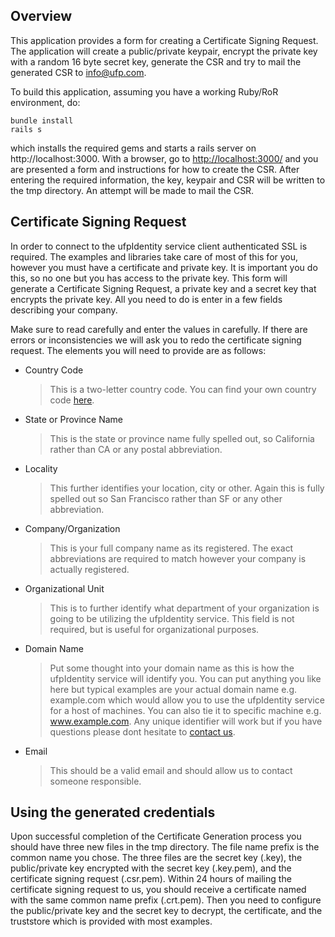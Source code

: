 ## Overview

This application provides a form for creating a Certificate Signing Request. The application will create a public/private keypair, encrypt the private key with a random 16 byte secret key, generate the CSR and try to mail the generated CSR to [&#105;&#110;&#102;&#111;&#64;&#117;&#102;&#112;&#46;&#99;&#111;&#109;](mailto:info@ufp.com).

To build this application, assuming you have a working Ruby/RoR environment, do:

    bundle install
    rails s

which installs the required gems and starts a rails server on http://localhost:3000. With a browser, go to [http://localhost:3000/](http://localhost:3000/) and you are presented a form and instructions for how to create the CSR. After entering the required information, the key, keypair and CSR will be written to the tmp directory. An attempt will be made to mail the CSR.

## Certificate Signing Request

In order to connect to the ufpIdentity service client authenticated SSL is required. The examples and libraries take care of most of this for you, however you must have a certificate and private key. It is important you do this, so no one but you has access to the private key. This form will generate a Certificate Signing Request, a private key and a secret key that encrypts the private key. All you need to do is enter in a few fields describing your company.

Make sure to read carefully and enter the values in carefully. If there are errors or inconsistencies we will ask you to redo the certificate signing request. The elements you will need to provide are as follows:

* Country Code

    > This is a two-letter country code. You can find your own country code [here](http://www.iso.org/iso/country_names_and_code_elements).

* State or Province Name

    > This is the state or province name fully spelled out, so California rather than CA or any postal abbreviation.

* Locality

    > This further identifies your location, city or other. Again this is fully spelled out so San Francisco rather than SF or any other abbreviation.

* Company/Organization

    > This is your full company name as its registered. The exact abbreviations are required to match however your company is actually registered.

* Organizational Unit

    > This is to further identify what department of your organization is going to be utilizing the ufpIdentity service. This field is not required, but is useful for organizational purposes.

* Domain Name

    > Put some thought into your domain name as this is how the ufpIdentity service will identify you. You can put anything you like here but typical examples are your actual domain name e.g. example.com which would allow you to use the ufpIdentity service for a host of machines. You can also tie it to specific machine e.g. www.example.com. Any unique identifier will work but if you have questions please dont hesitate to [contact us](mailto:info@ufp.com).

* Email

   > This should be a valid email and should allow us to contact someone responsible.

## Using the generated credentials

Upon successful completion of the Certificate Generation process you should have three new files in the tmp directory. The file name prefix is the common name you chose. The three files are the secret key (.key), the public/private key encrypted with the secret key (.key.pem), and the certificate signing request (.csr.pem). Within 24 hours of mailing the certificate signing request to us, you should receive a certificate named with the same common name prefix (.crt.pem). Then you need to configure the public/private key and the secret key to decrypt, the certificate, and the truststore which is provided with most examples.